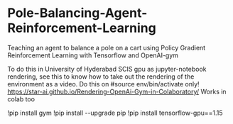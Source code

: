 # Pole-Balancing-Agent-Reinforcement-Learning
Teaching an agent to balance a pole on a cart using Policy Gradient Reinforcement Learning with Tensorflow and OpenAI-gym

To do this in University of Hyderabad SCIS gpu as jupyter-notebook rendering, see this to know how to take out the rendering of the environment as a video. Do this on #source env/bin/activate only!
https://star-ai.github.io/Rendering-OpenAi-Gym-in-Colaboratory/
Works in colab too

!pip install gym
!pip install --upgrade pip
!pip install tensorflow-gpu==1.15

